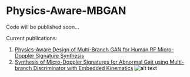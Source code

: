 # Physics-Aware-MBGAN
Code will be published soon...

Current publications:
1. [Physics-Aware Design of Multi-Branch GAN for Human RF Micro-Doppler Signature Synthesis](https://ieeexplore.ieee.org/stamp/stamp.jsp?tp=&arnumber=9455194)
2. [Synthesis of Micro-Doppler Signatures for Abnormal Gait using Multi-branch Discriminator with Embedded Kinematics](https://ci4r.ua.edu/uploads/1/1/0/2/110261619/gait_abnormality_gan_confpaper_final.pdf)
![alt text](http://url/to/img.png)

